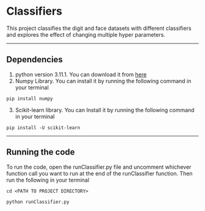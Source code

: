 # Classifiers
This project classifies the digit and face datasets with different classifiers and explores the effect of changing multiple hyper parameters.


------------

## Dependencies
1. python version 3.11.1. You can download it from [here](https://www.python.org/downloads/)
2. Numpy Library. You can install it by running the following command in your terminal
```
pip install numpy
```
3. Scikit-learn library. You can Install it by running the following command in your terminal
```
pip install -U scikit-learn
```


------------

## Running the code

To run the code, open the runClassifier.py file and uncomment whichever function call you want to run at the end of the runClassifier function. Then run the following in your terminal

``` 
cd <PATH TO PROJECT DIRECTORY> 
```
```
python runClassifier.py
```